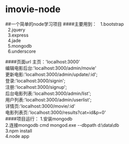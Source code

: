 # imovie-node	
##一个简单的node学习项目
####主要用到：
   1.bootstrap<br/>
   2.jquery<br/>
   3.express<br/>
   4.jade<br/>
   5.mongodb<br/>
   6.underscore<br/>
 
####页面url 
主页：'localhost:3000'<br/>
编辑电影后台:'localhost:3000/admin/movie'<br/>
更新电影:'localhost:3000/admin/update/:id';<br/>
登录:'localhost:3000/signin';<br/>
注册:'localhost:3000/signup';<br/>
后台电影列表:'localhost:3000/admin/list';<br/>
用户列表:'localhost:3000/admin/userlist';<br/>
详情页:'localhost:3000/movie/:id'<br/>
电影列表页:'localhost:3000/results?cat=id&p=0'<br/>
####项目运行：
1.安装mongodb<br/>
2.连接mongodb  cmd   mongod.exe --dbpath d:\data\db<br/>
3.npm install <br/>
4.node app<br/>
